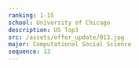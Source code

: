 ```yaml
---
ranking: 1-15
school: University of Chicago
description: US Top3
src: /assets/offer_update/013.jpg
major: Computational Social Science
sequence: 13
---
```

